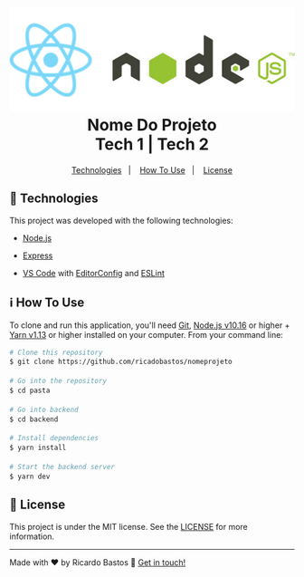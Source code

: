 <h1 align="center">
    <img alt="Full Stack Instagram Clone" src="https://github.com/RicardoBastos/Docs/blob/master/imagens/react_node.png" />
    <br>
    Nome Do Projeto <br />
    Tech 1 | Tech 2
</h1>

<h4 align="center">
  
</h4>


<p align="center">
  <a href="#rocket-technologies">Technologies</a>&nbsp;&nbsp;&nbsp;|&nbsp;&nbsp;&nbsp;
  <a href="#information_source-how-to-use">How To Use</a>&nbsp;&nbsp;&nbsp;|&nbsp;&nbsp;&nbsp;
  <a href="#memo-license">License</a>
</p>

## :rocket: Technologies

This project was developed with the following technologies:

-  [Node.js][nodejs]
-  [Express](https://expressjs.com/)

-  [VS Code][vc] with [EditorConfig][vceditconfig] and [ESLint][vceslint]

  
## :information_source: How To Use

To clone and run this application, you'll need [Git](https://git-scm.com), [Node.js v10.16][nodejs] or higher + [Yarn v1.13][yarn] or higher installed on your computer. From your command line:

```bash
# Clone this repository
$ git clone https://github.com/ricadobastos/nomeprojeto

# Go into the repository
$ cd pasta

# Go into backend
$ cd backend

# Install dependencies
$ yarn install

# Start the backend server
$ yarn dev
```


## :memo: License
This project is under the MIT license. See the [LICENSE](https://github.com/ricardobastos/projeto/master/LICENSE) for more information.

---

Made with ♥ by Ricardo Bastos :wave: [Get in touch!](https://www.linkedin.com/in/ricardo-bastos-975592b0/)

[nodejs]: https://nodejs.org/
[yarn]: https://yarnpkg.com/
[vc]: https://code.visualstudio.com/
[vceditconfig]: https://marketplace.visualstudio.com/items?itemName=EditorConfig.EditorConfig
[vceslint]: https://marketplace.visualstudio.com/items?itemName=dbaeumer.vscode-eslint
